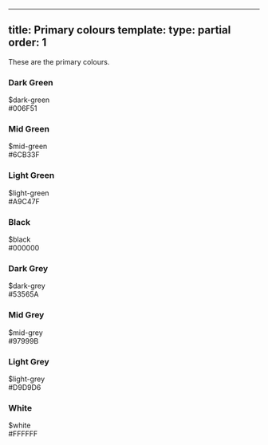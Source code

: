 ---
title: Primary colours
template:
type: partial
order: 1
--------

<div class="pl-wrap__inner">
    <p>These are the primary colours.</p>
    <div class="col-wrap">
        <div class="col col--fluid-3">
            <h3 class="text-center margin-bottom-sm--1 margin-bottom-md--1">Dark Green</h3>
            <div class="background--dark-green pl-colour-circle  padding-top--6 padding-left--2 padding-top--6 padding-left--2">$dark-green <br/>#006F51</div>
        </div>
        <div class="col col--fluid-3">
            <h3 class="text-center margin-bottom-sm--1 margin-bottom-md--1">Mid Green</h3>
            <div class="background--mid-green pl-colour-circle  padding-top--6 padding-left--2">$mid-green <br/>#6CB33F</div>
        </div>
        <div class="col col--fluid-3">
            <h3 class="text-center margin-bottom-sm--1 margin-bottom-md--1">Light Green</h3>
            <div class="background--light-green pl-colour-circle  padding-top--6 padding-left--2">$light-green <br/>#A9C47F</div>
        </div>
        <div class="col col--fluid-3">
            <h3 class="text-center margin-bottom-sm--1 margin-bottom-md--1">Black</h3>
            <div class="background--black pl-colour-circle  padding-top--6 padding-left--2">$black <br/>#000000</div>
        </div>
    </div>
    <div class="col-wrap">
        <div class="col col--fluid-3">
            <h3 class="text-center margin-bottom-sm--1 margin-bottom-md--1">Dark Grey</h3>
            <div class="background--dark-grey pl-colour-circle  padding-top--6 padding-left--2">$dark-grey <br/>#53565A</div>
        </div>
        <div class="col col--fluid-3">
            <h3 class="text-center margin-bottom-sm--1 margin-bottom-md--1">Mid Grey</h3>
            <div class="background--mid-grey pl-colour-circle  padding-top--6 padding-left--2">$mid-grey <br/>#97999B</div>
        </div>
        <div class="col col--fluid-3">
            <h3 class="text-center margin-bottom-sm--1 margin-bottom-md--1">Light Grey</h3>
            <div class="background--light-grey pl-colour-circle  padding-top--6 padding-left--2">$light-grey <br/>#D9D9D6</div>
        </div>
        <div class="col col--fluid-3">
            <h3 class="text-center margin-bottom-sm--1 margin-bottom-md--1">White</h3>
            <div class="background--white pl-colour-circle  padding-top--6 padding-left--2">$white <br/>#FFFFFF</div>
        </div>
    </div>
</div>